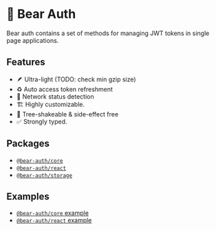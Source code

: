 # 🐻 Bear Auth

Bear auth contains a set of methods for managing JWT tokens in single page applications.

## Features
- 🪶 Ultra-light (TODO: check min gzip size)
- ♻️ Auto access token refreshment
- 🛜 Network status detection
- 🏗️ Highly customizable.
- 💨 Tree-shakeable & side-effect free 
- ✅ Strongly typed.

## Packages

- [`@bear-auth/core`](./packages/core/README.md)
- [`@bear-auth/react`](./packages/react/README.md)
- [`@bear-auth/storage`](./packages/storage/README.md)

## Examples

- [`@bear-auth/core` example](./examples/core/README.md)
- [`@bear-auth/react` example](./examples/react/README.md)
